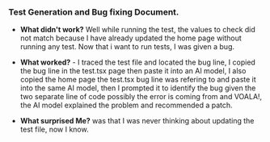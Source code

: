 ### Test Generation and Bug fixing Document.

- **What didn't work?** Well while running the test, the values to check did not match because I have already updated the home page without running any test. Now that i want to run tests, I was given a bug.

- **What worked?** - I traced the test file and located the bug line, I copied the bug line in the test.tsx page then paste it into an AI model, I also copied the home page the test.tsx bug line was refering to and paste it into  the same AI model, then I prompted it to identify the bug given the two separate line of code possibly the error is coming from and VOALA!, the AI model explained the problem and recommended a patch.

- **What surprised Me?** was that I was never thinking about updating the test file, now I know.